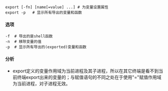 

```
export [-fn] [name[=value] ...]	# 为变量设置属性
export -p	# 显示所有导出的变量和函数
```

#### 选项

```
-f	# 导出的是shell函数
-n	# 移除变量的值
-p	# 显示所有导出的(exported)变量和函数
```

#### 分析

- export定义的变量作用域为当前进程及其子进程，所以在其它终端是看不到当前终端export出来的变量的；与赋值语句的不同之处在于使用"="赋值作用域为当前进程，对子进程无效。